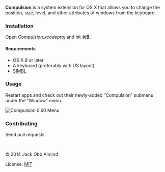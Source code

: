 **Compulsion** is a system extension for OS X that allows you to change the position, size, level, and other attributes of windows from the keyboard.


### Installation

Open *Compulsion.xcodeproj* and hit ⌘**B**.

<!--Open the *Compulsion 0.60.pkg* and click Next in the Installer.-->

<!--If you already have SIMBL installed it will be upgraded to the version shipping with Compulsion.-->


#### Requirements

* OS X.9 or later
* A keyboard (preferably with US layout)
* [SIMBL](http://culater.net/software/SIMBL/SIMBL.php)


### Usage

Restart apps and check out their newly-added “Compulsion” submenu under the “Window” menu.

![Compulsion 0.60 Menu](https://raw.github.com/almind/Compulsion/master/Releases/0.60%20Compulsion%20Menu.png)


### Contributing

Send pull requests.

<br/>

© 2014 Jack Obb Almind

License: [MIT](http://opensource.org/licenses/MIT)

